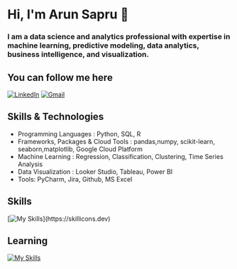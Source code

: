 # Hi, I'm Arun Sapru 👋
### I am a data science and analytics professional with expertise in machine learning, predictive modeling, data analytics, business intelligence, and visualization.

## You can follow me here ##
[![LinkedIn](https://img.shields.io/badge/linkedin-%230077B5.svg?style=for-the-badge&logo=linkedin&logoColor=white)](https://www.linkedin.com/in/arunsapru/)
[![Gmail](https://img.shields.io/badge/Gmail-D14836?style=for-the-badge&logo=gmail&logoColor=white)](https://arun07sapru@gmail.com)

## Skills & Technologies
- Programming Languages : Python, SQL, R
- Frameworks, Packages & Cloud Tools : pandas,numpy, scikit-learn, seaborn,matplotlib, Google Cloud Platform
- Machine Learning : Regression, Classification, Clustering, Time Series Analysis
- Data Visualization : Looker Studio, Tableau, Power BI
- Tools: PyCharm, Jira, Github, MS Excel

## Skills
[![My Skills](https://skillicons.dev/icons?i=py,postgres,sklearn,)](https://skillicons.dev)

## Learning
[![My Skills](https://skillicons.dev/icons?i=azure,gcp,docker,kubernetes)](https://skillicons.dev)

<!--
**asapru/asapru** is a ✨ _special_ ✨ repository because its `README.md` (this file) appears on your GitHub profile.

Here are some ideas to get you started:

- 🔭 I’m currently working on ...
- 🌱 I’m currently learning ...
- 👯 I’m looking to collaborate on ...
- 🤔 I’m looking for help with ...
- 💬 Ask me about ...
- 📫 How to reach me: ...
- 😄 Pronouns: ...
- ⚡ Fun fact: ...
-->
